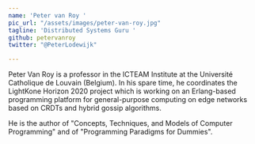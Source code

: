 ```yaml
---
name: 'Peter van Roy '
pic_url: "/assets/images/peter-van-roy.jpg"
tagline: 'Distributed Systems Guru '
github: petervanroy
twitter: "@PeterLodewijk"

---
```

Peter Van Roy is a professor in the ICTEAM Institute at the Université Catholique de Louvain (Belgium). In his spare time, he coordinates the LightKone Horizon 2020 project which is working on an Erlang-based programming platform for general-purpose computing on edge networks based on CRDTs and hybrid gossip algorithms.

He is the author of "Concepts, Techniques, and Models of Computer Programming" and of "Programming Paradigms for Dummies".
